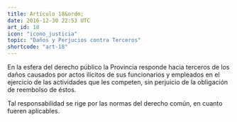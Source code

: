 ```yaml
---
title: Artículo 18&ordm;
date: 2016-12-30 22:53 UTC
art_id: 18
icon: "icono_justicia"
topic: "Daños y Perjucios contra Terceros"
shortcode: "art-18"
---
```

En la esfera del derecho público la Provincia responde hacia terceros de los daños causados por actos ilícitos de sus funcionarios y empleados en el ejercicio de las actividades que les competen, sin perjuicio de la obligación de reembolso de éstos.

Tal responsabilidad se rige por las normas del derecho común, en cuanto fueren aplicables.

